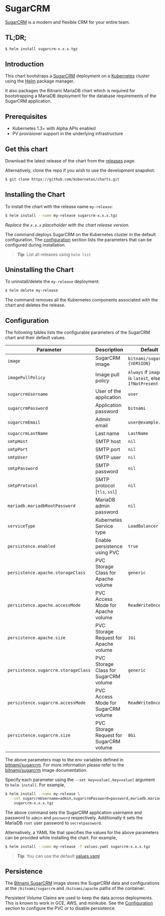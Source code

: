 # SugarCRM

[SugarCRM](http://www.sugarcrm.com/) is a modern and flexible CRM for your entire team.

## TL;DR;

```bash
$ helm install sugarcrm-x.x.x.tgz
```

## Introduction

This chart bootstraps a [SugarCRM](https://github.com/bitnami/bitnami-docker-sugarcrm) deployment on a [Kubernetes](http://kubernetes.io) cluster using the [Helm](https://helm.sh) package manager.

It also packages the Bitnami MariaDB chart which is required for bootstrapping a MariaDB deployment for the database requirements of the SugarCRM application.

## Prerequisites

- Kubernetes 1.3+ with Alpha APIs enabled
- PV provisioner support in the underlying infrastructure

## Get this chart

Download the latest release of the chart from the [releases](../../../releases) page.

Alternatively, clone the repo if you wish to use the development snapshot:

```bash
$ git clone https://github.com/kubernetes/charts.git
```

## Installing the Chart

To install the chart with the release name `my-release`:

```bash
$ helm install --name my-release sugarcrm-x.x.x.tgz
```

*Replace the `x.x.x` placeholder with the chart release version.*

The command deploys SugarCRM on the Kubernetes cluster in the default configuration. The [configuration](#configuration) section lists the parameters that can be configured during installation.

> **Tip**: List all releases using `helm list`

## Uninstalling the Chart

To uninstall/delete the `my-release` deployment:

```bash
$ helm delete my-release
```

The command removes all the Kubernetes components associated with the chart and deletes the release.

## Configuration

The following tables lists the configurable parameters of the SugarCRM chart and their default values.

| Parameter                            | Description                              | Default                                                    |
| -------------------------------      | -------------------------------          | ---------------------------------------------------------- |
| `image`                              | SugarCRM image                           | `bitnami/sugarcrm:{VERSION}`                              |
| `imagePullPolicy`                    | Image pull policy                        | `Always` if `image` tag is `latest`, else `IfNotPresent`   |
| `sugarcrmUsername`                   | User of the application                  | `user`                                                     |
| `sugarcrmPassword`                   | Application password                     | `bitnami`                                                  |
| `sugarcrmEmail`                      | Admin email                              | `user@example.com`                                         |
| `sugarcrmLastName`                   | Last name                                | `LastName`                                                 |
| `smtpHost`                           | SMTP host                                | `nil`                                                      |
| `smtpPort`                           | SMTP port                                | `nil`                                                      |
| `smtpUser`                           | SMTP user                                | `nil`                                                      |
| `smtpPassword`                       | SMTP password                            | `nil`                                                      |
| `smtpProtocol`                       | SMTP protocol [`tls`, `ssl`]             | `nil`                                                      |
| `mariadb.mariadbRootPassword`        | MariaDB admin password                   | `nil`                                                      |
| `serviceType`                        | Kubernetes Service type                  | `LoadBalancer`                                             |
| `persistence.enabled`                | Enable persistence using PVC             | `true`                                                     |
| `persistence.apache.storageClass`    | PVC Storage Class for Apache volume      | `generic`                                                  |
| `persistence.apache.accessMode`      | PVC Access Mode for Apache volume        | `ReadWriteOnce`                                            |
| `persistence.apache.size`            | PVC Storage Request for Apache volume    | `1Gi`                                                      |
| `persistence.sugarcrm.storageClass`  | PVC Storage Class for SugarCRM volume   | `generic`                                                  |
| `persistence.sugarcrm.accessMode`    | PVC Access Mode for SugarCRM volume     | `ReadWriteOnce`                                            |
| `persistence.sugarcrm.size`          | PVC Storage Request for SugarCRM volume | `8Gi`                                                      |

The above parameters map to the env variables defined in [bitnami/sugarcrm](http://github.com/bitnami/bitnami-docker-sugarcrm). For more information please refer to the [bitnami/sugarcrm](http://github.com/bitnami/bitnami-docker-sugarcrm) image documentation.

Specify each parameter using the `--set key=value[,key=value]` argument to `helm install`. For example,

```bash
$ helm install --name my-release \
  --set sugarcrmUsername=admin,sugarcrmPassword=password,mariadb.mariadbRootPassword=secretpassword \
    sugarcrm-x.x.x.tgz
```

The above command sets the SugarCRM application username and password to `admin` and `password` respectively. Additionally it sets the MariaDB `root` user password to `secretpassword`.

Alternatively, a YAML file that specifies the values for the above parameters can be provided while installing the chart. For example,

```bash
$ helm install --name my-release -f values.yaml sugarcrm-x.x.x.tgz
```

> **Tip**: You can use the default [values.yaml](values.yaml)

## Persistence

The [Bitnami SugarCRM](https://github.com/bitnami/bitnami-docker-sugarcrm) image stores the SugarCRM data and configurations at the `/bitnami/sugarcrm` and `/bitnami/apache` paths of the container.

Persistent Volume Claims are used to keep the data across deployments. This is known to work in GCE, AWS, and minikube.
See the [Configuration](#configuration) section to configure the PVC or to disable persistence.
